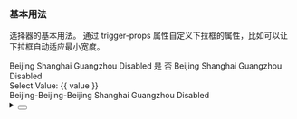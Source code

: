 ### 基本用法

选择器的基本用法。
通过 <yc-tag>trigger-props</yc-tag> 属性自定义下拉框的属性，比如可以让下拉框自动适应最小宽度。

<div class="cell-demo vp-raw">
  <yc-space
    direction="vertical"
    size="large">
    <yc-select
      :style="{ width: '320px' }"
      placeholder="Please select ...">
      <yc-option>Beijing</yc-option>
      <yc-option>Shanghai</yc-option>
      <yc-option>Guangzhou</yc-option>
      <yc-option disabled>Disabled</yc-option>
    </yc-select>
    <yc-select
      :style="{ width: '320px' }"
      placeholder="Please select ...">
      <yc-option :value="true">是</yc-option>
      <yc-option :value="false">否</yc-option>
    </yc-select>
    <yc-select
      defaultValue="Beijing"
      :style="{ width: '320px' }"
      placeholder="Please select ..."
      disabled>
      <yc-option>Beijing</yc-option>
      <yc-option>Shanghai</yc-option>
      <yc-option>Guangzhou</yc-option>
      <yc-option disabled>Disabled</yc-option>
    </yc-select>
    <yc-select
      v-model="value"
      :style="{ width: '320px' }"
      placeholder="Please select ...">
      <yc-option
        v-for="item of data"
        :value="item"
        :label="item.label" />
    </yc-select>
    <div>Select Value: {{ value }}</div>
    <yc-select
      :style="{ width: '160px' }"
      placeholder="Select"
      :trigger-props="{ autoFitPopupMinWidth: true }">
      <yc-option>Beijing-Beijing-Beijing</yc-option>
      <yc-option>Shanghai</yc-option>
      <yc-option>Guangzhou</yc-option>
      <yc-option disabled>Disabled</yc-option>
    </yc-select>
  </yc-space>
</div>

<script setup>
import { ref } from 'vue';
const value = ref();
const data = [
  {
    value: 'beijing',
    label: 'Beijing',
    other: 'extra',
  },
  {
    value: 'shanghai',
    label: 'Shanghai',
    other: 'extra',
  },
  {
    value: 'guangzhou',
    label: 'Guangzhou',
    other: 'extra',
  },
  {
    value: 'chengdu',
    label: 'Chengdu',
    other: 'extra',
  },
];
</script>

<details>
<summary>
 <button class="code-btn"  >
    <icon-code />
 </button>
</summary>

```vue
<template>
  <yc-space
    direction="vertical"
    size="large">
    <yc-select
      :style="{ width: '320px' }"
      placeholder="Please select ...">
      <yc-option>Beijing</yc-option>
      <yc-option>Shanghai</yc-option>
      <yc-option>Guangzhou</yc-option>
      <yc-option disabled>Disabled</yc-option>
    </yc-select>
    <yc-select
      :style="{ width: '320px' }"
      placeholder="Please select ...">
      <yc-option :value="true">是</yc-option>
      <yc-option :value="false">否</yc-option>
    </yc-select>
    <yc-select
      defaultValue="Beijing"
      :style="{ width: '320px' }"
      placeholder="Please select ..."
      disabled>
      <yc-option>Beijing</yc-option>
      <yc-option>Shanghai</yc-option>
      <yc-option>Guangzhou</yc-option>
      <yc-option disabled>Disabled</yc-option>
    </yc-select>
    <yc-select
      v-model="value"
      :style="{ width: '320px' }"
      placeholder="Please select ...">
      <yc-option
        v-for="item of data"
        :value="item"
        :label="item.label" />
    </yc-select>
    <div>Select Value: {{ value }}</div>
    <yc-select
      :style="{ width: '160px' }"
      placeholder="Select"
      :trigger-props="{ autoFitPopupMinWidth: true }">
      <yc-option>Beijing-Beijing-Beijing</yc-option>
      <yc-option>Shanghai</yc-option>
      <yc-option>Guangzhou</yc-option>
      <yc-option disabled>Disabled</yc-option>
    </yc-select>
  </yc-space>
</template>

<script setup>
import { ref } from 'vue';
const value = ref();
const data = [
  {
    value: 'beijing',
    label: 'Beijing',
    other: 'extra',
  },
  {
    value: 'shanghai',
    label: 'Shanghai',
    other: 'extra',
  },
  {
    value: 'guangzhou',
    label: 'Guangzhou',
    other: 'extra',
  },
  {
    value: 'chengdu',
    label: 'Chengdu',
    other: 'extra',
  },
];
</script>
```

</details>
